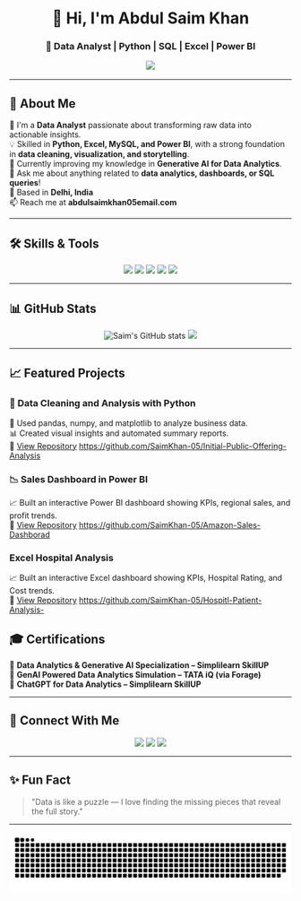 <!-- Profile Header -->
<h1 align="center">👋 Hi, I'm Abdul Saim Khan</h1>
<h3 align="center">🚀 Data Analyst | Python | SQL | Excel | Power BI</h3>

<p align="center">
  <img src="https://media.giphy.com/media/L8K62iTDkzGX6/giphy.gif" width="300"/>
</p>

---

## 🧠 About Me

🎯 I'm a **Data Analyst** passionate about transforming raw data into actionable insights.  
💡 Skilled in **Python, Excel, MySQL, and Power BI**, with a strong foundation in **data cleaning, visualization, and storytelling**.  
🌱 Currently improving my knowledge in **Generative AI for Data Analytics**.  
💬 Ask me about anything related to **data analytics, dashboards, or SQL queries**!  
📍 Based in **Delhi, India**  
📫 Reach me at **abdulsaimkhan05email.com**

---

## 🛠️ Skills & Tools

<p align="center">
  <img src="https://img.shields.io/badge/Python-3776AB?style=for-the-badge&logo=python&logoColor=white"/>
  <img src="https://img.shields.io/badge/Excel-217346?style=for-the-badge&logo=microsoft-excel&logoColor=white"/>
  <img src="https://img.shields.io/badge/MySQL-00618A?style=for-the-badge&logo=mysql&logoColor=white"/>
  <img src="https://img.shields.io/badge/Power%20BI-F2C811?style=for-the-badge&logo=powerbi&logoColor=black"/>
  <img src="https://img.shields.io/badge/Data%20Visualization-4B0082?style=for-the-badge&logo=tableau&logoColor=white"/>
</p>

---

## 📊 GitHub Stats

<p align="center">
  <img src="https://github-readme-stats.vercel.app/api?username=abdulsaimkhan&show_icons=true&theme=radical" alt="Saim's GitHub stats" height="165"/>
  <img src="https://github-readme-stats.vercel.app/api/top-langs/?username=abdulsaimkhan&layout=compact&theme=radical" height="165"/>
</p>

---

## 📈 Featured Projects

### 🧩 Data Cleaning and Analysis with Python  
📄 Used pandas, numpy, and matplotlib to analyze business data.  
📊 Created visual insights and automated summary reports.  
🔗 [View Repository](#)  https://github.com/SaimKhan-05/Initial-Public-Offering-Analysis

### 📉 Sales Dashboard in Power BI  
📈 Built an interactive Power BI dashboard showing KPIs, regional sales, and profit trends.  
🔗 [View Repository](#)  https://github.com/SaimKhan-05/Amazon-Sales-Dashborad

 ### Excel Hospital Analysis
 📈 Built an interactive Excel dashboard showing KPIs, Hospital Rating, and Cost trends.  
🔗 [View Repository](#) https://github.com/SaimKhan-05/Hospitl-Patient-Analysis-

## 🎓 Certifications

🏅 **Data Analytics & Generative AI Specialization – Simplilearn SkillUP**  
🏅 **GenAI Powered Data Analytics Simulation – TATA iQ (via Forage)**  
🏅 **ChatGPT for Data Analytics – Simplilearn SkillUP**

---

## 🤝 Connect With Me

<p align="center">
  <a href="mailto:abdulsaimkhan05email.com"><img src="https://img.shields.io/badge/Gmail-D14836?style=for-the-badge&logo=gmail&logoColor=white"/></a>
  <a href="https://www.linkedin.com/in/abdul-saim-khan-a88333389/"><img src="https://img.shields.io/badge/LinkedIn-0077B5?style=for-the-badge&logo=linkedin&logoColor=white"/></a>
  <a href="https://github.com/abdulsaimkhan"><img src="https://img.shields.io/badge/GitHub-100000?style=for-the-badge&logo=github&logoColor=white"/></a>
</p>

---

## ✨ Fun Fact
> "Data is like a puzzle — I love finding the missing pieces that reveal the full story."

---

<p align="center">
  <img src="https://github.com/Platane/snk/raw/output/github-contribution-grid-snake.svg" alt="snake gif" />
</p>
